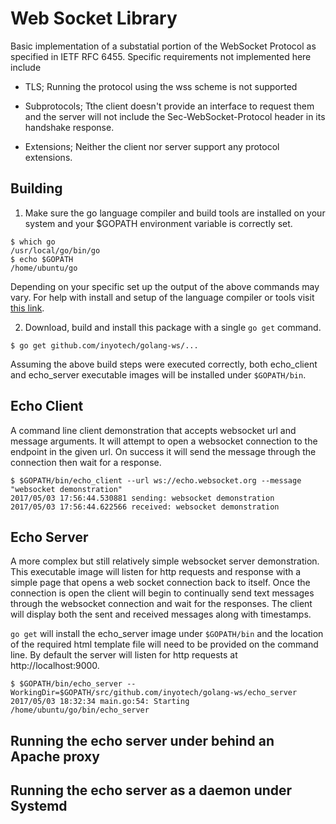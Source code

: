 # Web Socket Library

Basic implementation of a substatial portion of the WebSocket Protocol as specified in IETF RFC 6455.  Specific requirements not implemented here include

* TLS; Running the protocol using the wss scheme is not supported

* Subprotocols; Tthe client doesn't provide an interface to request
  them and the server will not include the Sec-WebSocket-Protocol
  header in its handshake response.

* Extensions; Neither the client nor server support any protocol
  extensions.

## Building

1. Make sure the go language compiler and build tools are installed on
your system and your $GOPATH environment variable is correctly set.

```
$ which go
/usr/local/go/bin/go
$ echo $GOPATH
/home/ubuntu/go
```

Depending on your specific set up the output of the above commands may
vary.  For help with install and setup of the language compiler or
tools visit [this link](https://golang.org/doc/install).

2. Download, build and install this package with a single `go get` command.

```
$ go get github.com/inyotech/golang-ws/...
```

Assuming the above build steps were executed correctly, both 
echo_client and echo_server executable images will be installed under
`$GOPATH/bin`.

## Echo Client

A command line client demonstration that accepts websocket url and
message arguments.  It will attempt to open a websocket connection to
the endpoint in the given url.  On success it will send the message
through the connection then wait for a response.

```
$ $GOPATH/bin/echo_client --url ws://echo.websocket.org --message "websocket demonstration"
2017/05/03 17:56:44.530881 sending: websocket demonstration
2017/05/03 17:56:44.622566 received: websocket demonstration

```

## Echo Server

A more complex but still relatively simple websocket server
demonstration.  This executable image will listen for http requests
and response with a simple page that opens a web socket connection
back to itself.  Once the connection is open the client will begin to
continually send text messages through the websocket connection and
wait for the responses.  The client will display both the sent and
received messages along with timestamps.

`go get` will install the echo_server image under `$GOPATH/bin` and
the location of the required html template file will need to be
provided on the command line. By default the server will listen for
http requests at http://localhost:9000.

```
$ $GOPATH/bin/echo_server --WorkingDir=$GOPATH/src/github.com/inyotech/golang-ws/echo_server
2017/05/03 18:32:34 main.go:54: Starting /home/ubuntu/go/bin/echo_server
```

## Running the echo server under behind an Apache proxy

## Running the echo server as a daemon under Systemd

